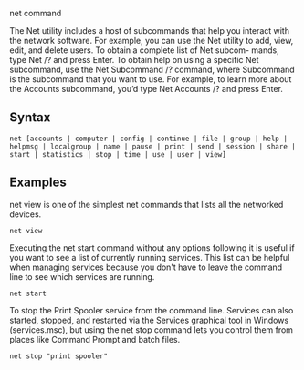 net command

The Net utility includes a host of subcommands that help you interact
with the network software. For example, you can use the Net utility to
add, view, edit, and delete users. To obtain a complete list of Net subcom-
mands, type Net /? and press Enter. To obtain help on using a specific Net
subcommand, use the Net Subcommand /? command, where Subcommand is
the subcommand that you want to use. For example, to learn more about
the Accounts subcommand, you’d type Net Accounts /? and press Enter.

## Syntax

```
net [accounts | computer | config | continue | file | group | help | helpmsg | localgroup | name | pause | print | send | session | share | start | statistics | stop | time | use | user | view]
```

## Examples

net view is one  of the simplest net commands that lists all the networked devices.

```
net view
```

Executing the net start command without any options following it is useful if you want to see a list of currently running services. This list can be helpful when managing services because you don't have to leave the command line to see which services are running.

```
net start
```

To stop the Print Spooler service from the command line. Services can also started, stopped, and restarted via the Services graphical tool in Windows (services.msc), but using the net stop command lets you control them from places like Command Prompt and batch files.

```
net stop "print spooler"
```
